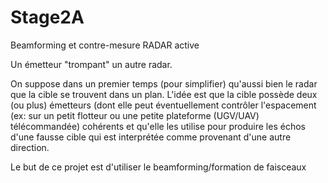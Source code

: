 # Stage2A
Beamforming et contre-mesure RADAR active

Un émetteur "trompant" un autre radar. 

On suppose dans un premier temps (pour simplifier) qu'aussi bien le radar que la cible se trouvent dans un plan. L'idée est que la cible possède deux (ou plus) émetteurs (dont elle peut éventuellement contrôler l'espacement (ex: sur un petit flotteur ou une petite plateforme (UGV/UAV) télécommandée) cohérents et qu'elle les utilise pour produire les échos d'une fausse cible qui est interprétée comme provenant d'une autre direction.


Le but de ce projet est d'utiliser le beamforming/formation de faisceaux

